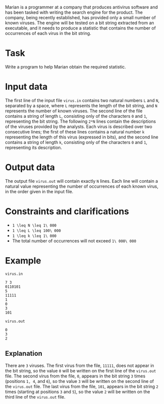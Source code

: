Marian is a programmer at a company that produces antivirus software and has been tasked with writing the search engine for the product. The company, being recently established, has provided only a small number of known viruses. The engine will be tested on a bit string extracted from an executable, and it needs to produce a statistic that contains the number of occurrences of each virus in the bit string.

# Task
Write a program to help Marian obtain the required statistic.

# Input data
The first line of the input file `virus.in` contains two natural numbers `L` and `N`, separated by a space, where `L` represents the length of the bit string, and `N` represents the number of known viruses. The second line of the file contains a string of length `L`, consisting only of the characters `0` and `1`, representing the bit string. The following `2*N` lines contain the descriptions of the viruses provided by the analysts. Each virus is described over two consecutive lines; the first of these lines contains a natural number `k` representing the length of this virus (expressed in bits), and the second line contains a string of length `k`, consisting only of the characters `0` and `1`, representing its description.

# Output data
The output file `virus.out` will contain exactly `N` lines. Each line will contain a natural value representing the number of occurrences of each known virus, in the order given in the input file.

# Constraints and clarifications
* `1 \leq N \leq 1\ 000`
* `1 \leq L \leq 100\ 000`
* `1 \leq k \leq 1\ 000`
* The total number of occurrences will not exceed `1\ 000\ 000`

# Example

`virus.in`
```
7 3
0110101
5
11111
1
0
3
101
```

`virus.out`
```
0
3
2
```

Explanation
---

There are `3` viruses. The first virus from the file, `11111`, does not appear in the bit string, so the value `0` will be written on the first line of the `virus.out` file. The second virus from the file, `0`, appears in the bit string `3` times (positions `1, 4`, and `6`), so the value `3` will be written on the second line of the `virus.out` file. The last virus from the file, `101`, appears in the bit string `2` times (starting at positions `3` and `5`), so the value `2` will be written on the third line of the `virus.out` file.